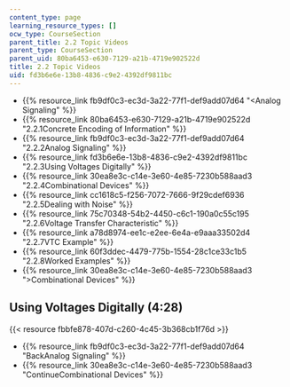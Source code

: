 ```yaml
---
content_type: page
learning_resource_types: []
ocw_type: CourseSection
parent_title: 2.2 Topic Videos
parent_type: CourseSection
parent_uid: 80ba6453-e630-7129-a21b-4719e902522d
title: 2.2 Topic Videos
uid: fd3b6e6e-13b8-4836-c9e2-4392df9811bc
---
```


*   {{% resource_link fb9df0c3-ec3d-3a22-77f1-def9add07d64 "\<Analog Signaling" %}}
*   {{% resource_link 80ba6453-e630-7129-a21b-4719e902522d "2.2.1Concrete Encoding of Information" %}}
*   {{% resource_link fb9df0c3-ec3d-3a22-77f1-def9add07d64 "2.2.2Analog Signaling" %}}
*   {{% resource_link fd3b6e6e-13b8-4836-c9e2-4392df9811bc "2.2.3Using Voltages Digitally" %}}
*   {{% resource_link 30ea8e3c-c14e-3e60-4e85-7230b588aad3 "2.2.4Combinational Devices" %}}
*   {{% resource_link cc1618c5-f256-7072-7666-9f29cdef6936 "2.2.5Dealing with Noise" %}}
*   {{% resource_link 75c70348-54b2-4450-c6c1-190a0c55c195 "2.2.6Voltage Transfer Characteristic" %}}
*   {{% resource_link a78d8974-ee1c-e2ee-6e4a-e9aaa33502d4 "2.2.7VTC Example" %}}
*   {{% resource_link 60f3ddec-4479-775b-1554-28c1ce33c1b5 "2.2.8Worked Examples" %}}
*   {{% resource_link 30ea8e3c-c14e-3e60-4e85-7230b588aad3 "\>Combinational Devices" %}}

Using Voltages Digitally (4:28)
-------------------------------

{{< resource fbbfe878-407d-c260-4c45-3b368cb1f76d >}}

*   {{% resource_link fb9df0c3-ec3d-3a22-77f1-def9add07d64 "BackAnalog Signaling" %}}
*   {{% resource_link 30ea8e3c-c14e-3e60-4e85-7230b588aad3 "ContinueCombinational Devices" %}}